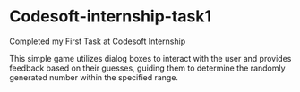 # Codesoft-internship-task1

Completed my First Task at Codesoft Internship

This simple game utilizes dialog boxes to interact with the user and provides feedback based on their guesses, guiding them to determine the randomly generated number within the specified range.

